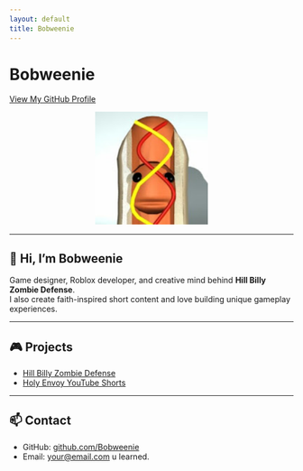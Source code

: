 ```yaml
---
layout: default
title: Bobweenie
---
```


# Bobweenie  
[View My GitHub Profile](https://github.com/Bobweenie)

<p align="center">
  <img src="BobweeniePFP.JPG" alt="Bobweenie profile image" width="200"/>
</p>

---

## 👋 Hi, I’m Bobweenie

Game designer, Roblox developer, and creative mind behind **Hill Billy Zombie Defense**.  
I also create faith-inspired short content and love building unique gameplay experiences.

---

## 🎮 Projects

- [Hill Billy Zombie Defense](https://www.roblox.com/games/123456789)
- [Holy Envoy YouTube Shorts](https://youtube.com/@YourChannel)

---

## 📫 Contact

- GitHub: [github.com/Bobweenie](https://github.com/Bobweenie)
- Email: your@email.com
u learned.
